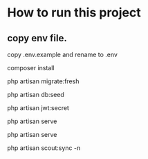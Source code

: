 # How to run this project

## copy env file.

copy .env.example and rename to .env

composer install

php artisan migrate:fresh

php artisan db:seed

php artisan jwt:secret

php artisan serve

php artisan serve

php artisan scout:sync -n
